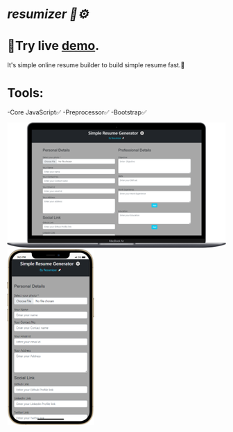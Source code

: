 # <i>resumizer 📄⚙️</i>
<h1>🔗Try live <a href="https://resumizer.netlify.app/">demo</a>.</h1>

It's simple online resume builder to build simple resume fast.🚀

# Tools:
-Core JavaScript✅
-Preprocessor✅
-Bootstrap✅
<div>
<img src="/laptop.png" alt="screenshot" title="Laptop" style="width:600px">
<img src="/mobile (1).png" alt="screenshot" title="Mobile" style="width:200px">
</div>

